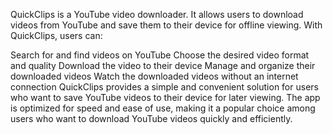 QuickClips is a YouTube video downloader. It allows users to download videos from YouTube and save them to their device for offline viewing. With QuickClips, users can:

Search for and find videos on YouTube
Choose the desired video format and quality
Download the video to their device
Manage and organize their downloaded videos
Watch the downloaded videos without an internet connection
QuickClips provides a simple and convenient solution for users who want to save YouTube videos to their device for later viewing. The app is optimized for speed and ease of use, making it a popular choice among users who want to download YouTube videos quickly and efficiently.



